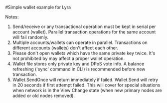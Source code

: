 #Simple wallet example for Lyra

Notes:

1) Send/receive or any transactional operation must be kept in serial per account (wallet). Parallel transaction operations for the same account will fail randomly.
2) Multiple accounts/wallets can operate in parallel. Transactions on different accounts (wallets) don't affect each other.
3) Please don't open wallets which have the same private key twice. It's not prohibited by may affect a proper wallet operation.
4) Wallet file stores only private key and DPoS vote info. A balance refreshing ('sync' command in CLI) is recommended before new transaction.
5) Wallet.SendOnce will return immediately if failed. Wallet.Send will retry in 20 seconds if first attempt failed. 
This will cover for special situations when network is in the View Change state (when new primary nodes are added or old nodes removed).
